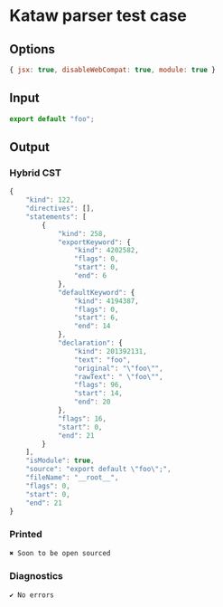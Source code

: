 # Kataw parser test case

## Options

`````js
{ jsx: true, disableWebCompat: true, module: true }
`````

## Input

`````js
export default "foo";
`````

## Output

### Hybrid CST

```javascript
{
    "kind": 122,
    "directives": [],
    "statements": [
        {
            "kind": 258,
            "exportKeyword": {
                "kind": 4202582,
                "flags": 0,
                "start": 0,
                "end": 6
            },
            "defaultKeyword": {
                "kind": 4194387,
                "flags": 0,
                "start": 6,
                "end": 14
            },
            "declaration": {
                "kind": 201392131,
                "text": "foo",
                "original": "\"foo\"",
                "rawText": " \"foo\"",
                "flags": 96,
                "start": 14,
                "end": 20
            },
            "flags": 16,
            "start": 0,
            "end": 21
        }
    ],
    "isModule": true,
    "source": "export default \"foo\";",
    "fileName": "__root__",
    "flags": 0,
    "start": 0,
    "end": 21
}
```

### Printed

```javascript
✖ Soon to be open sourced
```

### Diagnostics

```javascript
✔ No errors
```

